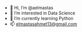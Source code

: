 - 👋 Hi, I’m @aelmastas
- 👀 I’m interested in Data Science
- 🌱 I’m currently learning Python
- 📫 elmastasahmet13@gmail.com

<!---
aelmastas/aelmastas is a ✨ special ✨ repository because its `README.md` (this file) appears on your GitHub profile.
You can click the Preview link to take a look at your changes.
--->
